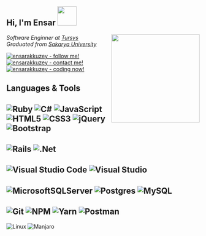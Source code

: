  <h2> Hi, I'm Ensar <img src="http://24.media.tumblr.com/69be7a4c5dd5fc81a5c40eeedfb3f475/tumblr_mr89xphMKP1ra3pdvo1_500.gif" width="50"></h2>
 
<img align='right' src="https://media.giphy.com/media/b21HcSrrBu8pi/giphy.gif?cid=ecf05e473c7it9uzrj0j1a0k0etz73lfud7tivq4dq8894re&rid=giphy.gif&ct=g" width="230">
<p><em>Software Enginner at <a href="http://tursys.com.tr">Tursys</a></br>Graduated from <a href="https://www.sakarya.edu.tr">Sakarya University</a>
</em></p>

[![ensarakkuzey - follow me!](https://img.shields.io/badge/ensarakkuzey-follow_me!-2ea44f?logo=twitter&logoColor=%23BDBDBD)](https://twitter.com/ensarakkuzey)<br/>
[![ensarakkuzey - contact me!](https://img.shields.io/badge/ensarakkuzey-contact_me!-2ea44f?logo=linkedin&logoColor=%23BDBDBD)](https://www.linkedin.com/in/ensarakkuzey/)<br/>
[![ensarakkuzey - coding now!](https://img.shields.io/badge/ensarakkuzey-coding_now!-2ea44f?logo=github&logoColor=%23BDBDBD)](https://github.com/ensarakkuzey)

## Languages & Tools
![Ruby](https://img.shields.io/badge/ruby-%23CC342D.svg?style=for-the-badge&logo=ruby&logoColor=white)
![C#](https://img.shields.io/badge/c%23-%23239120.svg?style=for-the-badge&logo=c-sharp&logoColor=white)
![JavaScript](https://img.shields.io/badge/javascript-%23323330.svg?style=for-the-badge&logo=javascript&logoColor=%23F7DF1E)
![HTML5](https://img.shields.io/badge/html5-%23E34F26.svg?style=for-the-badge&logo=html5&logoColor=white)
![CSS3](https://img.shields.io/badge/css3-%231572B6.svg?style=for-the-badge&logo=css3&logoColor=white)
![jQuery](https://img.shields.io/badge/jquery-%230769AD.svg?style=for-the-badge&logo=jquery&logoColor=white)
![Bootstrap](https://img.shields.io/badge/bootstrap-%23563D7C.svg?style=for-the-badge&logo=bootstrap&logoColor=white)
---
![Rails](https://img.shields.io/badge/rails-%23CC0000.svg?style=for-the-badge&logo=ruby-on-rails&logoColor=white)
![.Net](https://img.shields.io/badge/.NET-5C2D91?style=for-the-badge&logo=.net&logoColor=white)
---
![Visual Studio Code](https://img.shields.io/badge/Visual%20Studio%20Code-0078d7.svg?style=for-the-badge&logo=visual-studio-code&logoColor=white)
![Visual Studio](https://img.shields.io/badge/Visual%20Studio-5C2D91.svg?style=for-the-badge&logo=visual-studio&logoColor=white)
---
![MicrosoftSQLServer](https://img.shields.io/badge/Microsoft%20SQL%20Sever-CC2927?style=for-the-badge&logo=microsoft%20sql%20server&logoColor=white)
![Postgres](https://img.shields.io/badge/postgres-%23316192.svg?style=for-the-badge&logo=postgresql&logoColor=white)
![MySQL](https://img.shields.io/badge/mysql-%2300f.svg?style=for-the-badge&logo=mysql&logoColor=white)
---
![Git](https://img.shields.io/badge/git-%23F05033.svg?style=for-the-badge&logo=git&logoColor=white)
![NPM](https://img.shields.io/badge/NPM-%23000000.svg?style=for-the-badge&logo=npm&logoColor=white)
![Yarn](https://img.shields.io/badge/yarn-%232C8EBB.svg?style=for-the-badge&logo=yarn&logoColor=white)
![Postman](https://img.shields.io/badge/Postman-FF6C37?style=for-the-badge&logo=postman&logoColor=white)
---
![Linux](https://img.shields.io/badge/Linux-FCC624?style=for-the-badge&logo=linux&logoColor=black)
![Manjaro](https://img.shields.io/badge/Manjaro-35BF5C?style=for-the-badge&logo=Manjaro&logoColor=white)

